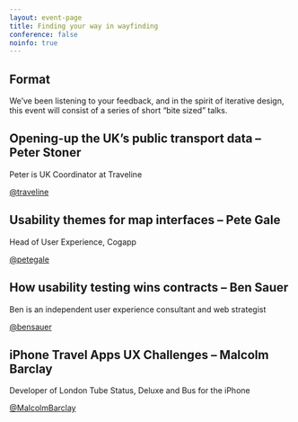 ```yaml
---
layout: event-page
title: Finding your way in wayfinding
conference: false
noinfo: true
---
```


## Format
We’ve been listening to your feedback, and in the spirit of iterative design, this event will consist of a series of short “bite sized” talks.

## Opening-up the UK’s public transport data – Peter Stoner

Peter is UK Coordinator at Traveline

[@traveline](http://twitter.com/traveline)

## Usability themes for map interfaces – Pete Gale

Head of User Experience, Cogapp

[@petegale](http://twitter.com/petegale)

## How usability testing wins contracts – Ben Sauer

Ben is an independent user experience consultant and web strategist

[@bensauer](http://twitter.com/bensauer)

## iPhone Travel Apps UX Challenges – Malcolm Barclay

Developer of London Tube Status, Deluxe and Bus for the iPhone

[@MalcolmBarclay](http://twitter.com/MalcolmBarclay)
